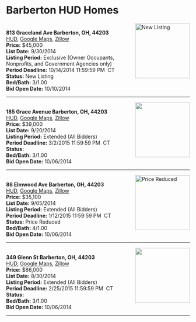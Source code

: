 # Barberton HUD Homes

[<img alt="New Listing" src="https://www.hudhomestore.com/pages/ImageShow.aspx?Case=412-515992" align="right" style="height:150px;">](http://www.hudhomestore.com/Listing/PropertyDetails.aspx?caseNumber=412-515992)  
**813 Graceland Ave Barberton, OH, 44203**  
[HUD](http://www.hudhomestore.com/Listing/PropertyDetails.aspx?caseNumber=412-515992), [Google Maps](http://maps.google.com/maps?q=813+Graceland+Ave+Barberton%2C+OH%2C+44203), [Zillow](http://www.zillow.com/homes/813+Graceland+Ave+Barberton%2C+OH%2C+44203/)  
**Price:** $45,000  
**List Date:** 9/30/2014  
**Listing Period:** Exclusive (Owner Occupants, Nonprofits, and Government Agencies only)  
**Period Deadline:** 10/14/2014 11:59:59 PM  CT  
**Status:** New Listing  
**Bed/Bath:** 3/1.00  
**Bid Open Date:** 10/10/2014

***

[<img alt="" src="https://www.hudhomestore.com/pages/ImageShow.aspx?Case=412-517719" align="right" style="height:150px;">](http://www.hudhomestore.com/Listing/PropertyDetails.aspx?caseNumber=412-517719)  
**185 Grace Avenue Barberton, OH, 44203**  
[HUD](http://www.hudhomestore.com/Listing/PropertyDetails.aspx?caseNumber=412-517719), [Google Maps](http://maps.google.com/maps?q=185+Grace+Avenue+Barberton%2C+OH%2C+44203), [Zillow](http://www.zillow.com/homes/185+Grace+Avenue+Barberton%2C+OH%2C+44203/)  
**Price:** $39,000  
**List Date:** 9/20/2014  
**Listing Period:** Extended (All Bidders)  
**Period Deadline:** 3/2/2015 11:59:59 PM  CT  
**Status:**   
**Bed/Bath:** 3/1.00  
**Bid Open Date:** 10/06/2014

***

[<img alt="Price Reduced" src="https://www.hudhomestore.com/pages/ImageShow.aspx?Case=412-569418" align="right" style="height:150px;">](http://www.hudhomestore.com/Listing/PropertyDetails.aspx?caseNumber=412-569418)  
**88 Elmwood Ave Barberton, OH, 44203**  
[HUD](http://www.hudhomestore.com/Listing/PropertyDetails.aspx?caseNumber=412-569418), [Google Maps](http://maps.google.com/maps?q=88+Elmwood+Ave+Barberton%2C+OH%2C+44203), [Zillow](http://www.zillow.com/homes/88+Elmwood+Ave+Barberton%2C+OH%2C+44203/)  
**Price:** $35,100  
**List Date:** 9/05/2014  
**Listing Period:** Extended (All Bidders)  
**Period Deadline:** 1/12/2015 11:59:59 PM  CT  
**Status:** Price Reduced  
**Bed/Bath:** 4/1.00  
**Bid Open Date:** 10/06/2014

***

[<img alt="" src="https://www.hudhomestore.com/pages/ImageShow.aspx?Case=412-522308" align="right" style="height:150px;">](http://www.hudhomestore.com/Listing/PropertyDetails.aspx?caseNumber=412-522308)  
**349 Glenn St Barberton, OH, 44203**  
[HUD](http://www.hudhomestore.com/Listing/PropertyDetails.aspx?caseNumber=412-522308), [Google Maps](http://maps.google.com/maps?q=349+Glenn+St+Barberton%2C+OH%2C+44203), [Zillow](http://www.zillow.com/homes/349+Glenn+St+Barberton%2C+OH%2C+44203/)  
**Price:** $86,000  
**List Date:** 8/30/2014  
**Listing Period:** Extended (All Bidders)  
**Period Deadline:** 2/25/2015 11:59:59 PM  CT  
**Status:**   
**Bed/Bath:** 3/1.00  
**Bid Open Date:** 10/06/2014

***


